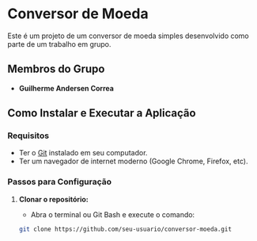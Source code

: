 # Conversor de Moeda

Este é um projeto de um conversor de moeda simples desenvolvido como parte de um trabalho em grupo.

## Membros do Grupo

- **Guilherme Andersen Correa**

## Como Instalar e Executar a Aplicação

### Requisitos

- Ter o [Git](https://git-scm.com/) instalado em seu computador.
- Ter um navegador de internet moderno (Google Chrome, Firefox, etc).

### Passos para Configuração

1. **Clonar o repositório:**
   - Abra o terminal ou Git Bash e execute o comando:

   ```bash
   git clone https://github.com/seu-usuario/conversor-moeda.git
